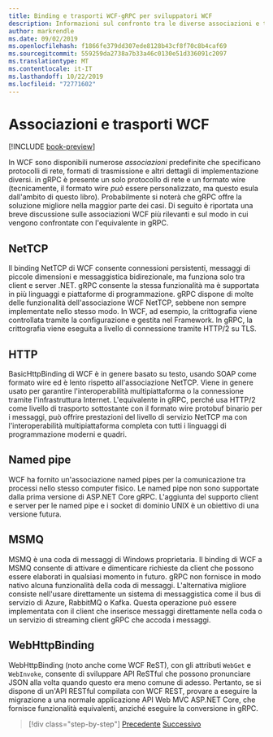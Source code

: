 ```yaml
---
title: Binding e trasporti WCF-gRPC per sviluppatori WCF
description: Informazioni sul confronto tra le diverse associazioni e trasporti WCF con gRPC.
author: markrendle
ms.date: 09/02/2019
ms.openlocfilehash: f1866fe379dd307ede8128b43cf8f70c8b4caf69
ms.sourcegitcommit: 559259da2738a7b33a46c0130e51d336091c2097
ms.translationtype: MT
ms.contentlocale: it-IT
ms.lasthandoff: 10/22/2019
ms.locfileid: "72771602"
---
```

# <a name="wcf-bindings-and-transports"></a>Associazioni e trasporti WCF

[!INCLUDE [book-preview](../../../includes/book-preview.md)]

In WCF sono disponibili numerose *associazioni* predefinite che specificano protocolli di rete, formati di trasmissione e altri dettagli di implementazione diversi. in gRPC è presente un solo protocollo di rete e un formato wire (tecnicamente, il formato wire *può* essere personalizzato, ma questo esula dall'ambito di questo libro). Probabilmente si noterà che gRPC offre la soluzione migliore nella maggior parte dei casi. Di seguito è riportata una breve discussione sulle associazioni WCF più rilevanti e sul modo in cui vengono confrontate con l'equivalente in gRPC.

## <a name="nettcp"></a>NetTCP

Il binding NetTCP di WCF consente connessioni persistenti, messaggi di piccole dimensioni e messaggistica bidirezionale, ma funziona solo tra client e server .NET. gRPC consente la stessa funzionalità ma è supportata in più linguaggi e piattaforme di programmazione. gRPC dispone di molte delle funzionalità dell'associazione WCF NetTCP, sebbene non sempre implementate nello stesso modo. In WCF, ad esempio, la crittografia viene controllata tramite la configurazione e gestita nel Framework. In gRPC, la crittografia viene eseguita a livello di connessione tramite HTTP/2 su TLS.

## <a name="http"></a>HTTP

BasicHttpBinding di WCF è in genere basato su testo, usando SOAP come formato wire ed è lento rispetto all'associazione NetTCP. Viene in genere usato per garantire l'interoperabilità multipiattaforma o la connessione tramite l'infrastruttura Internet. L'equivalente in gRPC, perché usa HTTP/2 come livello di trasporto sottostante con il formato wire protobuf binario per i messaggi, può offrire prestazioni del livello di servizio NetTCP ma con l'interoperabilità multipiattaforma completa con tutti i linguaggi di programmazione moderni e quadri.

## <a name="named-pipes"></a>Named pipe

WCF ha fornito un'associazione named pipes per la comunicazione tra processi nello stesso computer fisico. Le named pipe non sono supportate dalla prima versione di ASP.NET Core gRPC. L'aggiunta del supporto client e server per le named pipe e i socket di dominio UNIX è un obiettivo di una versione futura.

## <a name="msmq"></a>MSMQ

MSMQ è una coda di messaggi di Windows proprietaria. Il binding di WCF a MSMQ consente di attivare e dimenticare richieste da client che possono essere elaborati in qualsiasi momento in futuro. gRPC non fornisce in modo nativo alcuna funzionalità della coda di messaggi. L'alternativa migliore consiste nell'usare direttamente un sistema di messaggistica come il bus di servizio di Azure, RabbitMQ o Kafka. Questa operazione può essere implementata con il client che inserisce messaggi direttamente nella coda o un servizio di streaming client gRPC che accoda i messaggi.

## <a name="webhttpbinding"></a>WebHttpBinding

WebHttpBinding (noto anche come WCF ReST), con gli attributi `WebGet` e `WebInvoke`, consente di sviluppare API ReSTful che possono pronunciare JSON alla volta quando questo era meno comune di adesso. Pertanto, se si dispone di un'API RESTful compilata con WCF REST, provare a eseguire la migrazione a una normale applicazione API Web MVC ASP.NET Core, che fornisce funzionalità equivalenti, anziché eseguire la conversione in gRPC.

>[!div class="step-by-step"]
>[Precedente](wcf-endpoints-grpc-methods.md)
>[Successivo](rpc-types.md)
